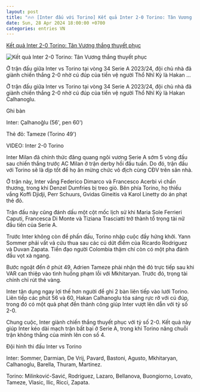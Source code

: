 ```yaml
---
layout: post
title: "🔥🔥 [Inter đấu với Torino] Kết quả Inter 2-0 Torino: Tân Vương thắng thuyết phục"
date: Sun, 28 Apr 2024 18:00:00 +0700
categories: entries VN
---
```

[Kết quả Inter 2-0 Torino: Tân Vương thắng thuyết phục](https://bongdaplus.vn/serie-a/ket-qua-inter-vs-torino-tan-vuong-thang-tran-thuyet-phuc-4291842404.html)

![Kết quả Inter 2-0 Torino: Tân Vương thắng thuyết phục](https://cdn.bongdaplus.vn/Assets/Media/2024/04/28/8/Inter-Torino2-0.jpg)

Ở trận đấu giữa Inter vs Torino tại vòng 34 Serie A 2023/24, đội chủ nhà đã giành chiến thắng 2-0 nhờ cú đúp của tiền vệ người Thổ Nhĩ Kỳ là Hakan ...

Ở trận đấu giữa Inter vs Torino tại vòng 34 Serie A 2023/24, đội chủ nhà đã giành chiến thắng 2-0 nhờ cú đúp của tiền vệ người Thổ Nhĩ Kỳ là Hakan Calhanoglu.

Ghi bàn

Inter: Çalhanoğlu (56', pen 60')

Thẻ đỏ: Tameze (Torino 49')

VIDEO: Inter 2-0 Torino



Inter Milan đã chính thức đăng quang ngôi vương Serie A sớm 5 vòng đấu sau chiến thắng trước AC Milan ở trận derby hồi đầu tuần. Do đó, trận đấu với Torino sẽ là dịp tốt để họ ăn mừng chức vô địch cùng CĐV trên sân nhà.

Ở trận này, Inter vắng Federico Dimarco và Francesco Acerbi vì chấn thương, trong khi Denzel Dumfries bị treo giò. Bên phía Torino, họ thiếu vắng Koffi Djidji, Perr Schuurs, Gvidas Gineitis và Karol Linetty do án phạt thẻ đỏ.

Trận đấu này cũng đánh dấu một cột mốc lịch sử khi Maria Sole Ferrieri Caputi, Francesca Di Monte và Tiziana Trasciatti trở thành tổ trọng tài nữ đầu tiên của Serie A.

Trước Inter không còn để phấn đấu, Torino nhập cuộc đầy hứng khởi. Yann Sommer phải vất vả cứu thua sau các cú dứt điểm của Ricardo Rodriguez và Duvan Zapata. Tiền đạo người Colombia thậm chí còn có một pha đánh đầu vọt xà ngang.

Bước ngoặt đến ở phút 49, Adrien Tameze phải nhận thẻ đỏ trực tiếp sau khi VAR can thiệp vào tình huống phạm lỗi với Mkhitaryan. Trước đó, trọng tài chính chỉ rút thẻ vàng.

Inter tận dụng ngay lợi thế hơn người để ghi 2 bàn liên tiếp vào lưới Torino. Liên tiếp các phút 56 và 60, Hakan Calhanoglu tỏa sáng rực rỡ với cú đúp, trong đó có một quả phạt đền thành công giúp Inter vượt lên dẫn với tỷ số 2-0.

Chung cuộc, Inter giành chiến thắng thuyết phục với tỷ số 2-0. Kết quả này giúp Inter kéo dài mạch trận bất bại ở Serie A, trong khi Torino nâng chuỗi trận không thắng của mình lên con số 4.

Đội hình thi đấu Inter vs Torino

Inter: Sommer, Darmian, De Vrij, Pavard, Bastoni, Agusto, Mkhitaryan, Calhanoglu, Barella, Thuram, Martinez.

Torino: Milinković-Savić, Rodriguez, Lazaro, Bellanova, Buongiorno, Lovato, Tameze, Vlasic, Ilic, Ricci, Zapata.


